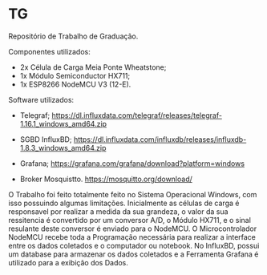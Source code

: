 # TG
Repositório de Trabalho de Graduação.

Componentes utilizados:
- 2x Célula de Carga Meia Ponte Wheatstone;
- 1x Módulo Semiconductor HX711;
- 1x ESP8266 NodeMCU V3 (12-E).

Software utilizados:
- Telegraf;
https://dl.influxdata.com/telegraf/releases/telegraf-1.16.1_windows_amd64.zip

- SGBD InfluxBD;
https://dl.influxdata.com/influxdb/releases/influxdb-1.8.3_windows_amd64.zip

- Grafana;
https://grafana.com/grafana/download?platform=windows

- Broker Mosquistto.
https://mosquitto.org/download/

O Trabalho foi feito totalmente feito no Sistema Operacional Windows, com isso possuindo
algumas limitações. Inicialmente as células de carga é responsavel por realizar a medida
da sua grandeza, o valor da sua ressitencia é convertido por um conversor A/D, o Módulo
HX711, e o sinal resulante deste conversor é enviado para o NodeMCU. O Microcontrolador
NodeMCU recebe toda a Programação necessária para realizar a interface entre os dados
coletados e o computador ou notebook. No InfluxBD, possui um database para armazenar
os dados coletados e a Ferramenta Grafana é utilizado para a exibição dos Dados.
  
